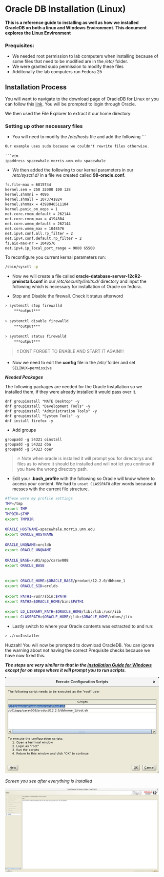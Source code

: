 # Oracle DB Installation (Linux)
**This is a reference guide to installing as well as how we installed OracleDB on both a linux and Windows Environment. This document explores the Linux Environment**

### Prequisites:
* We needed root permission to lab computers when installing because of some files that need to be modified are in the _/etc/_ folder.
* We were granted sudo permission to modify these files
* Additonally the lab computers run Fedora 25


## Installation Process
You will want to navigate to the download page of OracleDB for Linux or you can follow this [link](http://www.oracle.com/technetwork/database/enterprise-edition/downloads/index.html). You will be prompted to login through Oracle.

We then used the File Explorer to extract it our home directory
### Setting up other necessary files

* You will need to modify the _/etc/hosts_ file and add the following ```<IP-address>  <fully-qualified-machine-name>  <machine-name>
```.
Our example uses sudo because we couldn't rewrite files otherwise.

```vim
ipaddress spacewhale.morris.umn.edu spacewhale

```

* We then added the following to our kernal parameters in our _/etc/sysctl.d/_ in a file we created called **98-oracle.conf**.

```vim
fs.file-max = 6815744
kernel.sem = 250 32000 100 128
kernel.shmmni = 4096
kernel.shmall = 1073741824
kernel.shmmax = 4398046511104
kernel.panic_on_oops = 1
net.core.rmem_default = 262144
net.core.rmem_max = 4194304
net.core.wmem_default = 262144
net.core.wmem_max = 1048576
net.ipv4.conf.all.rp_filter = 2
net.ipv4.conf.default.rp_filter = 2
fs.aio-max-nr = 1048576
net.ipv4.ip_local_port_range = 9000 65500
```
To reconfigure you current kernal parameters run:

```bash
/sbin/sysctl -p
```
* Now we will create a file called **oracle-database-server-12cR2-preinstall.conf** in our _/etc/security/limits.d/_ directory and input the following which is necessary for installation of Oracle on fedora.

* Stop and Disable the firewall. Check it status afterword

```bash
> systemctl stop firewalld
    ***output***

> systemctl disable firewalld
    ***output***

> systemctl status firewalld
    ***output***
```
> :exclamation: DONT FORGET TO ENABLE AND START IT AGAIN!!!

* Now we need to edit the **config** file in the _/etc/_ folder and set ```SELINUX=permissive```


***Needed Packages***

The following packages are needed for the Oracle Installation so we installed them, if they were already installed it would pass over it.

```vim
dnf groupinstall "MATE Desktop" -y
dnf groupinstall "Development Tools" -y
dnf groupinstall "Administration Tools" -y
dnf groupinstall "System Tools" -y
dnf install firefox -y
```

*  Add groups

```vim
groupadd -g 54321 oinstall
groupadd -g 54322 dba
groupadd -g 54323 oper
```
>:fire: Note when oracle is installed it will prompt you for directorys and files as to where it should be installed and will not let you continue if you have the wrong directory path.


* Edit your **.bash_profile** with the following so Oracle will know where to access your content. We had to ```unset CLASSPATH```
after words because it messes with the current file structure.

```bash
#These were my profile settings
TMP=/tmp
export TMP
TMPDIR=$TMP
export TMPDIR

ORACLE_HOSTNAME=spacewhale.morris.umn.edu
export ORACLE_HOSTNAME

ORACLE_UNQNAME=orcldb
export ORACLE_UNQNAME

ORACLE_BASE=/u01/app/carav008
export ORACLE_BASE


export ORACLE_HOME=$ORACLE_BASE/product/12.2.0/dbhome_1
export ORACLE_SID=orcldb

export PATH1=/usr/sbin:$PATH
export PATH2=$ORACLE_HOME/bin:$PATH1

export LD_LIBRARY_PATH=$ORACLE_HOME/lib:/lib:/usr/iib
export CLASSPATH=$ORACLE_HOME/jlib:$ORACLE_HOME/rdbms/jlib
```

* Lastly switch to where your Oracle contents was extracted to and run:

``` bash
> ./runInstaller
```

Huzzah! You will now be prompted to download OracleDB. You can igonre the warning about not having the correct Prequisite checks because we have now fixed this.

***The steps are very similar to that in the [Installation Guide for Windows](/InstallationGuides/InstallationGuideWindows.md) except for on steps where it will prompt you to run scripts.***

![](/InstallationGuides/images/Linux/Configuration.jpg)

*Screen you see after everything is installed*

![](/InstallationGuides/images/Linux/Finish.jpg)
